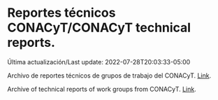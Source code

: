 # Reportes técnicos CONACyT/CONACyT technical reports.

Última actualización/Last update: 2022-07-28T20:03:33-05:00

Archivo de reportes técnicos de grupos de trabajo del CONACyT. [Link](https://salud.conacyt.mx/coronavirus/investigacion/productos/).

Archive of technical reports of work groups from CONACyT. [Link](https://salud.conacyt.mx/coronavirus/investigacion/productos/).
